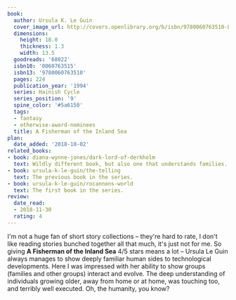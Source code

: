 ```yaml
---
book:
  author: Ursula K. Le Guin
  cover_image_url: http://covers.openlibrary.org/b/isbn/9780060763510-L.jpg
  dimensions:
    height: 18.0
    thickness: 1.3
    width: 13.5
  goodreads: '68022'
  isbn10: '0060763515'
  isbn13: '9780060763510'
  pages: 224
  publication_year: '1994'
  series: Hainish Cycle
  series_position: '9'
  spine_color: '#5a6150'
  tags:
  - fantasy
  - otherwise-award-nominees
  title: A Fisherman of the Inland Sea
plan:
  date_added: '2018-10-02'
related_books:
- book: diana-wynne-jones/dark-lord-of-derkholm
  text: Wildly different book, but also one that understands families.
- book: ursula-k-le-guin/the-telling
  text: The previous book in the series.
- book: ursula-k-le-guin/rocannons-world
  text: The first book in the series.
review:
  date_read:
  - 2018-11-30
  rating: 4
---
```


I'm not a huge fan of short story collections – they're hard to rate, I don't like reading stories bunched together all
that much, it's just not for me. So giving **A Fisherman of the Inland Sea** 4/5 stars means a lot – Ursula Le Guin
always manages to show deeply familiar human sides to technological developments. Here I was impressed with her ability
to show groups (families and other groups) interact and evolve. The deep understanding of individuals growing older,
away from home or at home, was touching too, and terribly well executed. Oh, the humanity, you know?
